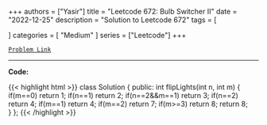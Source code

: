 
+++
authors = ["Yasir"]
title = "Leetcode 672: Bulb Switcher II"
date = "2022-12-25"
description = "Solution to Leetcode 672"
tags = [
    
]
categories = [
    "Medium"
]
series = ["Leetcode"]
+++



[`Problem Link`](https://leetcode.com/problems/bulb-switcher-ii/description/)

---

**Code:**

{{< highlight html >}}
class Solution {
public:
    int flipLights(int n, int m) {
        if(m==0) return 1;
        if(n==1) return 2;
        if(n==2&&m==1) return 3;
        if(n==2) return 4;
        if(m==1) return 4;
        if(m==2) return 7;
        if(m>=3) return 8;
        return 8;        
    }
};
{{< /highlight >}}


